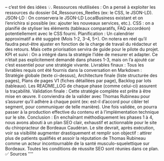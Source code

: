 – c’est tiré des idées 💡. Ressources réutilisées : On a pensé à exploiter les ressources du dossier 04_Ressources_Reelles (ex: le CSS, le JSON-LD). JSON-LD : On conservera le JSON-LD LocalBusiness existant et on l’enrichira si possible (ex: ajouter les nouveaux services, etc.). CSS : on a planifié de styliser les éléments (tableaux comparatifs, FAQ accordéon) potentiellement avec le CSS fourni. Planification : Un calendrier approximatif a été suggéré (Mois 1-2, 3-4, 5+). On notera en réel qu’il faudra peut-être ajuster en fonction de la charge de travail du rédacteur et des retours. Mais cette priorisation servira de guide pour le pilote du projet. KPI et suivi : On a intégré dans la stratégie l’idée de mesurer et adapter. Ce n’était pas explicitement demandé dans phases 1-3, mais on l’a ajouté car c’est essentiel pour une stratégie vivante. Livrables finaux : Tous les livrables requis ont été fournis dans la conversation en Markdown : Stratégie globale (texte ci-dessus), Architecture finale (liste structurée des pages), Plans de pages V1 (fiches détaillées par page), Backlog par lots (tableaux). Les README_LOG de chaque phase (comme celui-ci) assurent la traçabilité. Validation finale : Cette stratégie complète est prête à être mise en œuvre. Il conviendra de la valider avec Thomas Rubineau pour s’assurer qu’il adhère à chaque point (ex: est-il d’accord pour cibler tel segment, pour communiquer de telle manière). Une fois validée, on pourra passer à la production effective du contenu et à l’implémentation technique sur le site. Conclusion : En enchaînant méthodiquement les phases 1 à 4, nous avons abouti à un plan SEO clair, exhaustif et actionnable pour le site du chiropracteur de Bordeaux Caudéran. Le site devrait, après exécution, voir sa visibilité augmenter drastiquement et remplir son objectif : attirer plus de patients qualifiés et assoir la réputation de Thomas Rubineau comme un acteur incontournable de la santé musculo-squelettique sur Bordeaux. Toutes les conditions de réussite SEO sont réunies dans ce plan. ✅ Sources ''''